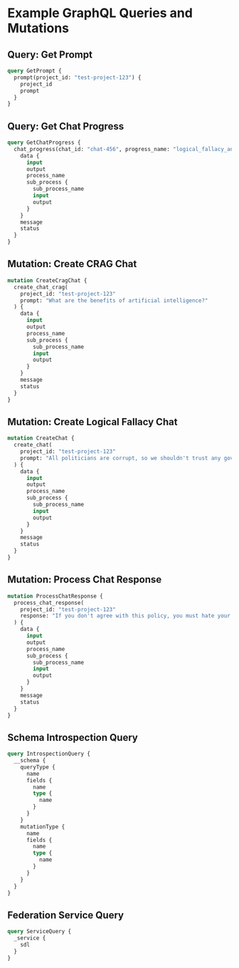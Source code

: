 # Example GraphQL Queries and Mutations

## Query: Get Prompt
```graphql
query GetPrompt {
  prompt(project_id: "test-project-123") {
    project_id
    prompt
  }
}
```

## Query: Get Chat Progress
```graphql
query GetChatProgress {
  chat_progress(chat_id: "chat-456", progress_name: "logical_fallacy_analysis") {
    data {
      input
      output
      process_name
      sub_process {
        sub_process_name
        input
        output
      }
    }
    message
    status
  }
}
```

## Mutation: Create CRAG Chat
```graphql
mutation CreateCragChat {
  create_chat_crag(
    project_id: "test-project-123"
    prompt: "What are the benefits of artificial intelligence?"
  ) {
    data {
      input
      output
      process_name
      sub_process {
        sub_process_name
        input
        output
      }
    }
    message
    status
  }
}
```

## Mutation: Create Logical Fallacy Chat
```graphql
mutation CreateChat {
  create_chat(
    project_id: "test-project-123"
    prompt: "All politicians are corrupt, so we shouldn't trust any government policy."
  ) {
    data {
      input
      output
      process_name
      sub_process {
        sub_process_name
        input
        output
      }
    }
    message
    status
  }
}
```

## Mutation: Process Chat Response
```graphql
mutation ProcessChatResponse {
  process_chat_response(
    project_id: "test-project-123"
    response: "If you don't agree with this policy, you must hate your country."
  ) {
    data {
      input
      output
      process_name
      sub_process {
        sub_process_name
        input
        output
      }
    }
    message
    status
  }
}
```

## Schema Introspection Query
```graphql
query IntrospectionQuery {
  __schema {
    queryType {
      name
      fields {
        name
        type {
          name
        }
      }
    }
    mutationType {
      name
      fields {
        name
        type {
          name
        }
      }
    }
  }
}
```

## Federation Service Query
```graphql
query ServiceQuery {
  _service {
    sdl
  }
}
```